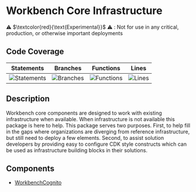 # Workbench Core Infrastructure

⚠️ $\textcolor{red}{\text{Experimental}}$ ⚠️ : Not for use in any critical, production, or otherwise important deployments

## Code Coverage

| Statements                                                                               | Branches                                                                            | Functions                                                                              | Lines                                                                          |
| ---------------------------------------------------------------------------------------- | ----------------------------------------------------------------------------------- | -------------------------------------------------------------------------------------- | ------------------------------------------------------------------------------ |
| ![Statements](https://img.shields.io/badge/statements-98.52%25-brightgreen.svg?style=flat) | ![Branches](https://img.shields.io/badge/branches-90.74%25-brightgreen.svg?style=flat) | ![Functions](https://img.shields.io/badge/functions-100%25-brightgreen.svg?style=flat) | ![Lines](https://img.shields.io/badge/lines-98.51%25-brightgreen.svg?style=flat) |

## Description

Workbench core components are designed to work with existing infrastructure when available. When infrastructure is not available this package is here to help. This package serves two purposes. First, to help fill in the gaps where organizations are diverging from reference infrastructure, but still need to deploy a few elements. Second, to assist solution developers by providing easy to configure CDK style constructs which can be used as infrastructure building blocks in their solutions.

## Components

- [WorkbenchCognito](./docs/workbenchCognito.md)

